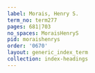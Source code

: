 ```yaml
---
label: Morais, Henry S.
term_no: term277
pages: 681|703
no_spaces: MoraisHenryS
pid: moraishenrys
order: '0670'
layout: generic_index_term
collection: index-headings
---
```

